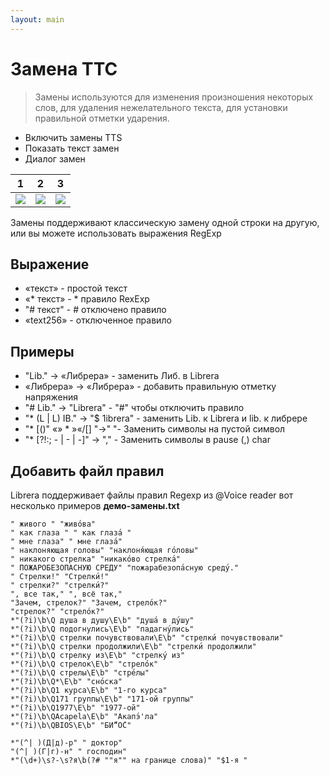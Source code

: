 ```yaml
---
layout: main
---
```


# Замена ТТС

> Замены используются для изменения произношения некоторых слов, для удаления нежелательного текста, для установки правильной отметки ударения.

* Включить замены TTS
* Показать текст замен
* Диалог замен

|1|2|3|
|-|-|-|
|![](1.png)|![](2.png)|![](3.png)|

Замены поддерживают классическую замену одной строки на другую, или вы можете использовать выражения RegExp

## Выражение

* «текст» - простой текст
* «* текст» - * правило RexExp
* &quot;# текст&quot; - # отключено правило
* «text256» - отключенное правило

## Примеры

* &quot;Lib.&quot; -&gt; «Либрера» - заменить Либ. в Librera
* «Либрера» -&gt; «Либрера» - добавить правильную отметку напряжения
* &quot;# Lib.&quot; -&gt; &quot;Librera&quot; - &quot;#&quot; чтобы отключить правило
* &quot;* (L | L) IB.&quot; -&gt; &quot;$ 1ibrera&quot; - заменить Lib. к Librera и lib. к либрере
* &quot;* [()&quot; «» * »«/[] &quot;-&gt;&quot; &quot;- Заменить символы на пустой символ
* &quot;* [?!:; - | - | -]&quot; -&gt; &quot;,&quot; - Заменить символы в pause (,) char

## Добавить файл правил

Librera поддерживает файлы правил Regexp из @Voice reader
вот несколько примеров **демо-замены.txt**

```
" живого " "живо́ва"
" как глаза " " как глаза́ "
" мне глаза" " мне глаза́"
" наклоняющая головы" "наклоня́ющая го́ловы"
" никакого стрелка" "никако́во стрелка́"
" ПОЖАРОБЕЗОПАСНУЮ СРЕДУ" "пожарабезопа́сную среду́."
" Стрелки!" "Стрелки́!"
" стрелки?" "стрелки́?"
", все так," ", всё так,"
"Зачем, стрелок?" "Зачем, стрело́к?"
"стрелок?" "стрело́к?"
*"(?i)\b\Q душа в душу\E\b" "душа́ в ду́шу"
*"(?i)\b\Q подогнулись\E\b" "падагну́лись"
*"(?i)\b\Q стрелки почувствовали\E\b" "стрелки́ почувствовали"
*"(?i)\b\Q стрелки продолжили\E\b" "стрелки́ продолжили"
*"(?i)\b\Q стрелку из\E\b" "стрелку́ из"
*"(?i)\b\Q стрелок\E\b" "стрело́к"
*"(?i)\b\Q стрелы\E\b" "стре́лы"
*"(?i)\b\Q*\E\b" "сно́ска"
*"(?i)\b\Q1 курса\E\b" "1-го курса"
*"(?i)\b\Q171 группы\E\b" "171-ой группы"
*"(?i)\b\Q1977\E\b" "1977-ой"
*"(?i)\b\QAcapela\E\b" "Акапэ́'ла"
*"(?i)\b\QBIOS\E\b" "БИ́“О́С"

*"(^| )(Д|д)-р" " доктор"
"(^| )(Г|г)-н" " господин"
*"(\d+)\s?-\s?я\b(?# ""я"" на границе слова)" "$1-я "
```

   
